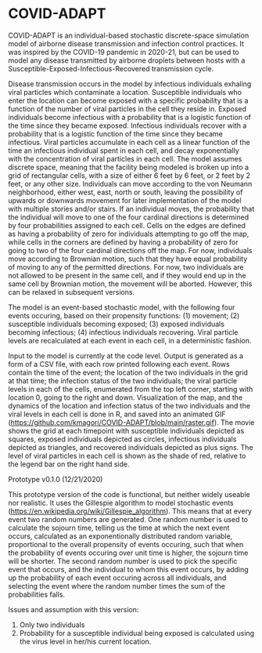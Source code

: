 # COVID-ADAPT

COVID-ADAPT is an individual-based stochastic discrete-space simulation model of airborne disease transmission and infection control practices. It was inspired by the COVID-19 pandemic in 2020-21, but can be used to model any disease transmitted by airborne droplets between hosts with a Susceptible-Exposed-Infectious-Recovered transmission cycle. 

Disease transmission occurs in the model by infectious individuals exhaling viral particles which contaminate a location. Susceptible individuals who enter the location can become exposed with a specific probability that is a function of the number of viral particles in the cell they reside in. Exposed individuals become infectious with a probability that is a logistic function of the time since they became exposed. Infectious individuals recover with a probability that is a logistic function of the time since they became infectious. Viral particles accumulate in each cell as a linear function of the time an infectious individual spent in each cell, and decay exponentially with the concentration of viral particles in each cell. The model assumes discrete space, meaning that the facility being modeled is broken up into a grid of rectangular cells, with a size of either 6 feet by 6 feet, or 2 feet by 2 feet, or any other size. Individuals can move according to the von Neumann neighborhood, either west, east, north or south, leaving the possibility of upwards or downwards movement for later implementation of the model with multiple stories and/or stairs. If an individual moves, the probability that the individual will move to one of the four cardinal directions is determined by four probabilities assigned to each cell. Cells on the edges are defined as having a probability of zero for individuals attempting to go off the map, while cells in the corners are defined by having a probability of zero for going to two of the four cardinal directions off the map. For now, individuals move according to Brownian motion, such that they have equal probability of moving to any of the permitted directions. For now, two individuals are not allowed to be present in the same cell, and if they would end up in the same cell by Brownian motion, the movement will be aborted. However, this can be relaxed in subsequent versions. 

The model is an event-based stochastic model, with the following four events occuring, based on their propensity functions: (1) movement; (2) susceptible individuals becoming exposed; (3) exposed individuals becoming infectious; (4) infectious individuals recovering. Viral particle levels are recalculated at each event in each cell, in a deterministic fashion.

Input to the model is currently at the code level. Output is generated as a form of a CSV file, with each row printed following each event. Rows contain the time of the event; the location of the two individuals in the grid at that time; the infection status of the two individuals; the viral particle levels in each of the cells, enumerated from the top left corner, starting with location 0, going to the right and down. Visualization of the map, and the dynamics of the location and infection status of the two individuals and the viral levels in each cell is done in R, and saved into an animated GIF (https://github.com/kmagori/COVID-ADAPT/blob/main/raster.gif). The movie shows the grid at each timepoint with susceptible individuals depicted as squares, exposed individuals depicted as circles, infectious individuals depicted as triangles, and recovered individuals depicted as plus signs. The level of viral particles in each cell is shown as the shade of red, relative to the legend bar on the right hand side. 

Prototype v0.1.0 (12/21/2020)

This prototype version of the code is functional, but neither widely useable nor realistic. It uses the Gillespie algorithm to model stochastic events (https://en.wikipedia.org/wiki/Gillespie_algorithm). This means that at every event two random numbers are generated. One random number is used to calculate the sojourn time, telling us the time at which the next event occurs, calculated as an exponentionally distributed random variable, proportional to the overall propensity of events occuring, such that when the probability of events occuring over unit time is higher, the sojourn time will be shorter. The second random number is used to pick the specific event that occurs, and the individual to whom this event occurs, by adding up the probability of each event occuring across all individuals, and selecting the event where the random number times the sum of the probabilities falls. 

Issues and assumption with this version:

1. Only two individuals 
2. Probability for a susceptible individual being exposed is calculated using the virus level in her/his current location. 




